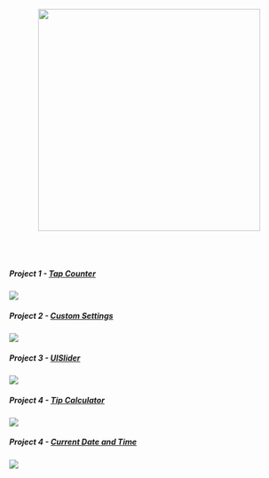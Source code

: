 <br/><br/>
<p align="center"><a href="https://samvlu.com/tutorials.html">
  <img width="400" src="https://user-images.githubusercontent.com/2769158/43699169-da5e1934-990a-11e8-849e-3fb5bf1e5008.png">
</a></p>
<br/><br/>

##### Project 1 - [Tap Counter](https://github.com/Camji55/100-Days-of-Swift/tree/master/Project%201%20-%20Tap%20Counter)
![](https://samvlu.com/images/ios-03-tap-or-hold.gif)

##### Project 2 - [Custom Settings](https://github.com/Camji55/100-Days-of-Swift/tree/master/Project%202%20-%20Writer)
![](https://samvlu.com/images/ios-04-custom-settings.gif)

##### Project 3 - [UISlider](https://github.com/Camji55/100-Days-of-Swift/tree/master/Project%203%20-%20UISlider)
![](https://samvlu.com/images/ios-05-basic-ui-slider.gif)

##### Project 4 - [Tip Calculator](https://github.com/Camji55/100-Days-of-Swift/tree/master/Project%204%20-%20Tip%20Calculator)
![](https://samvlu.com/images/ios-06-tip-calculator.gif)

##### Project 4 - [Current Date and Time](https://github.com/Camji55/100-Days-of-Swift/tree/master/Project%205%20-%20GetDateAndTime)
![](https://samvlu.com/images/ios-07-get-date-time.gif)